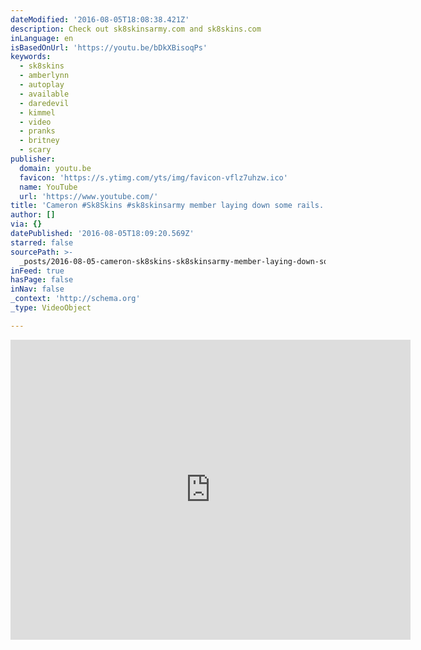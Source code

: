 ```yaml
---
dateModified: '2016-08-05T18:08:38.421Z'
description: Check out sk8skinsarmy.com and sk8skins.com
inLanguage: en
isBasedOnUrl: 'https://youtu.be/bDkXBisoqPs'
keywords:
  - sk8skins
  - amberlynn
  - autoplay
  - available
  - daredevil
  - kimmel
  - video
  - pranks
  - britney
  - scary
publisher:
  domain: youtu.be
  favicon: 'https://s.ytimg.com/yts/img/favicon-vflz7uhzw.ico'
  name: YouTube
  url: 'https://www.youtube.com/'
title: 'Cameron #Sk8Skins #sk8skinsarmy member laying down some rails.'
author: []
via: {}
datePublished: '2016-08-05T18:09:20.569Z'
starred: false
sourcePath: >-
  _posts/2016-08-05-cameron-sk8skins-sk8skinsarmy-member-laying-down-some-rail.md
inFeed: true
hasPage: false
inNav: false
_context: 'http://schema.org'
_type: VideoObject

---
```

<iframe src="https://cdn.embedly.com/widgets/media.html?src=https%3A%2F%2Fwww.youtube.com%2Fembed%2FbDkXBisoqPs%3Ffeature%3Doembed&amp;url=http%3A%2F%2Fwww.youtube.com%2Fwatch%3Fv%3DbDkXBisoqPs&amp;image=https%3A%2F%2Fi.ytimg.com%2Fvi%2FbDkXBisoqPs%2Fhqdefault.jpg&amp;key=b7d04c9b404c499eba89ee7072e1c4f7&amp;type=text%2Fhtml&amp;schema=youtube" width="640" height="480" scrolling="no" frameborder="0" allowfullscreen="" style=""></iframe>